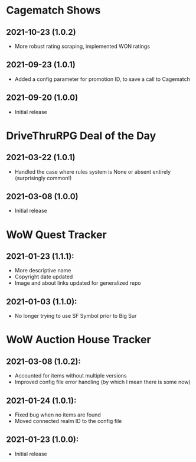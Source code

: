 # Cagematch Shows

## 2021-10-23 (1.0.2)

- More robust rating scraping, implemented WON ratings

## 2021-09-23 (1.0.1)

- Added a config parameter for promotion ID, to save a call to Cagematch

## 2021-09-20 (1.0.0)

- Initial release

# DriveThruRPG Deal of the Day

## 2021-03-22 (1.0.1)

- Handled the case where rules system is None or absent entirely (surprisingly common!)

## 2021-03-08 (1.0.0)

- Initial release

# WoW Quest Tracker 

## 2021-01-23 (1.1.1):

- More descriptive name
- Copyright date updated
- Image and about links updated for generalized repo

## 2021-01-03 (1.1.0):

- No longer trying to use SF Symbol prior to Big Sur

# WoW Auction House Tracker

## 2021-03-08 (1.0.2):

- Accounted for items without multiple versions
- Improved config file error handling (by which I mean there is some now)

## 2021-01-24 (1.0.1):

- Fixed bug when no items are found
- Moved connected realm ID to the config file

## 2021-01-23 (1.0.0):

- Initial release


